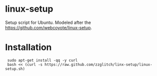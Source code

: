 linux-setup
===========

Setup script for Ubuntu.  Modeled after the https://github.com/webcoyote/linux-setup.

Installation
============

     sudo apt-get install -qq -y curl
     bash << (curl -s https://raw.github.com/zzglitch/linx-setup/linux-setup.sh)




